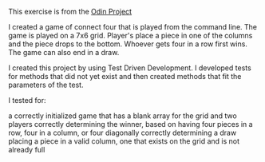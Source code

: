This exercise is from the [Odin Project](http://www.theodinproject.com/courses/ruby-programming/lessons/testing-ruby?ref=lc-pb)

I created a game of connect four that is played from the command line. The game is played on a 7x6 grid. Player's place a piece in one of the columns and the piece drops to the bottom. Whoever gets four in a row first wins. The game can also end in a draw.

I created this project by using Test Driven Development. I developed tests for methods that did not yet exist and then created methods that fit the parameters of the test.

I tested for:

a correctly initialized game that has a blank array for the grid and two players
correctly determining the winner, based on having four pieces in a row, four in a column, or four diagonally
correctly determining a draw
placing a piece in a valid column, one that exists on the grid and is not already full

